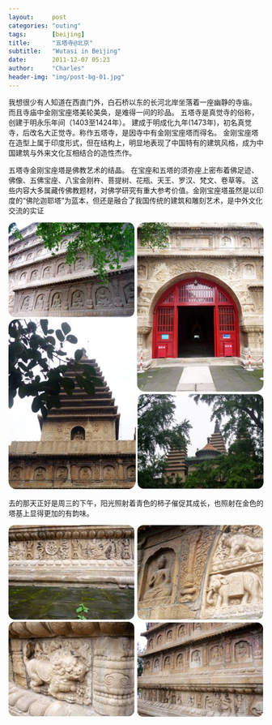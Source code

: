 ```yaml
---
layout:     post
categories: "outing"
tags:       [beijing]
title:      "五塔寺@北京"
subtitle:   "Wutasi in Beijing"
date:       2011-12-07 05:23
author:     "Charles"
header-img: "img/post-bg-01.jpg"
---
```


我想很少有人知道在西直门外，白石桥以东的长河北岸坐落着一座幽静的寺庙。
而且寺庙中金刚宝座塔美轮美奂，是难得一间的珍品。 五塔寺是真觉寺的俗称，创建于明永乐年间（1403至1424年）。
建成于明成化九年(1473年)，初名真觉寺，后改名大正觉寺。称作五塔寺，是因寺中有金刚宝座塔而得名。
金刚宝座塔在造型上属于印度形式，但在结构上，明显地表现了中国特有的建筑风格，成为中国建筑与外来文化互相结合的造性杰作。

五塔寺金刚宝座塔是佛教艺术的结晶。
在宝座和五塔的须弥座上密布着佛足迹、佛像、五佛宝座、八宝金刚杵、菩提树、花瓶、天王、罗汉、梵文、卷草等。
这些内容大多属藏传佛教题材，对佛学研究有重大参考价值。金刚宝座塔虽然是以印度的“佛陀迦耶塔”为蓝本，但还是融合了我国传统的建筑和雕刻艺术，是中外文化交流的实证

![wutasi-1](/img/wutasi-1.jpg)

去的那天正好是周三的下午，阳光照射着青色的柿子催促其成长，也照射在金色的塔基上显得更加的有韵味。

![wutasi-2](/img/wutasi-2.jpg)